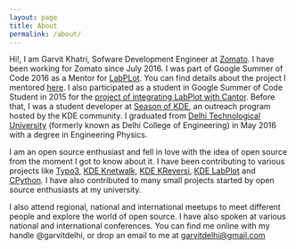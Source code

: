 ```yaml
---
layout: page
title: About
permalink: /about/
---
```


Hi!, I am Garvit Khatri, Sofware Development Engineer at [Zomato](https://www.zomato.com). I have been working for Zomato since July 2016. I was part of Google Summer of Code 2016 as a Mentor for [LabPLot](https://labplot.kde.org/). You can find details about the project I mentored [here](https://community.kde.org/GSoC/2016/StatusReports/anumittal). I also participated as a student in Google Summer of Code Student in 2015 for the [project of integrating LabPlot with Cantor](https://community.kde.org/GSoC/2015/Ideas#Project:_Integrate_Cantor_into_LabPlot). Before that, I was a student developer at [Season of KDE](https://season.kde.org), an outreach program hosted by the KDE community. I graduated from [Delhi Technological University](http://dtu.ac.in/) (formerly known as Delhi College of Engineering) in May 2016 with a degree in Engineering Physics.

I am an open source enthusiast and fell in love with the idea of open source from the moment I got to know about it. I have been contributing to various projects like [Typo3](https://typo3.org/), [KDE Knetwalk](https://www.kde.org/applications/games/knetwalk/), [KDE KReversi](https://www.kde.org/applications/games/kreversi/), [KDE LabPlot](https://labplot.kde.org/) and [CPython](https://docs.python.org/3.7/whatsnew/3.7.html#locale). I have also contributed to many small projects started by open source enthusiasts at my university.

I also attend regional, national and international meetups to meet different people and explore the world of open source. I have also spoken at various national and international conferences. You can find me online with my handle @garvitdelhi, or drop an email to me at [garvitdelhi@gmail.com](mailto:garvitdelhi@gmail.com)
